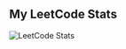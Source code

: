 ## My LeetCode Stats
![LeetCode Stats](https://leetcard.jacoblin.cool/harikakundrapu216?theme=dark&font=Duru%20Sans)

